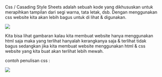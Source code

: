 Css / Casading Style Sheets adalah sebuah kode yang dikhususkan untuk merapihkan tampilan dari segi warna, tata letak, dsb. Dengan menggunakan css website kita akan lebih bagus untuk di lihat & digunakan. 

![](https://i.ibb.co/Xb46Kv4/pkr08.png)  
  
Kita bisa lihat gambaran kalau kita membuat website hanya menggunakan html saja maka yang terlihat hanyalah kerangkanya saja & terlihat tidak bagus sedangkan jika kita membuat website menggunakan html & css website yang kita buat akan terlihat lebih mewah.  
  
contoh penulisan css :

![](https://i.ibb.co/h2rKzVr/pkr10.png)